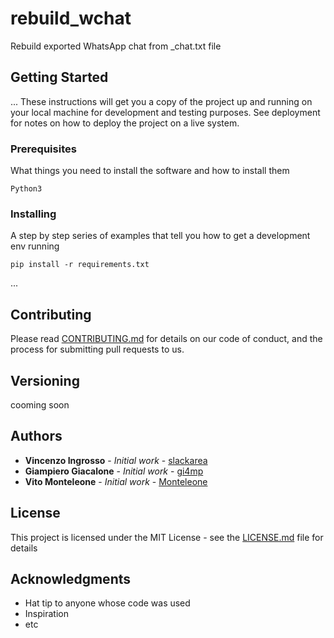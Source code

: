 # rebuild_wchat
Rebuild exported WhatsApp chat from _chat.txt file

## Getting Started

...
These instructions will get you a copy of the project up and running on your local machine for development and testing purposes.
See deployment for notes on how to deploy the project on a live system.

### Prerequisites

What things you need to install the software and how to install them

```
Python3
```

### Installing

A step by step series of examples that tell you how to get a development env running

```
pip install -r requirements.txt
```

...

## Contributing

Please read [CONTRIBUTING.md](https://gist.github.com/slackarea) for details on our code of conduct, and the process for submitting pull requests to us.

## Versioning

cooming soon

## Authors

* **Vincenzo Ingrosso** - *Initial work* - [slackarea](https://github.com/slackarea)
* **Giampiero Giacalone** - *Initial work* - [gi4mp](https://github.com/gi4mp)
* **Vito Monteleone** - *Initial work* - [Monteleone](https://github.com/Monteleone)


## License

This project is licensed under the MIT License - see the [LICENSE.md](LICENSE.md) file for details

## Acknowledgments

* Hat tip to anyone whose code was used
* Inspiration
* etc

